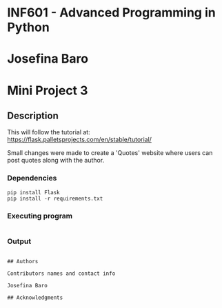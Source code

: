 # INF601 - Advanced Programming in Python
# Josefina Baro
# Mini Project 3


## Description

This will follow the tutorial at: 
https://flask.palletsprojects.com/en/stable/tutorial/

Small changes were made to create a 'Quotes' website where users can post quotes along with the author.


### Dependencies

```
pip install Flask
pip install -r requirements.txt

```

### Executing program
```

```

### Output


```

## Authors

Contributors names and contact info

Josefina Baro

## Acknowledgments

